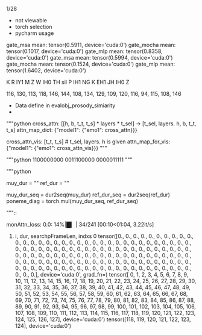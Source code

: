 1/28
- not viewable
- torch selection
- pycharm usage


gate_msa mean: tensor(0.5911, device='cuda:0')
gate_mocha mean: tensor(0.1017, device='cuda:0')
gate_mlp mean: tensor(0.8358, device='cuda:0')
gate_msa mean: tensor(0.5994, device='cuda:0')
gate_mocha mean: tensor(0.1524, device='cuda:0')
gate_mlp mean: tensor(1.6402, device='cuda:0')



K R IY1 M Z W IH0 TH sil P IH1 NG K EH1 JH IH0 Z

116, 130, 113, 118, 146, 144, 108, 134, 129, 109, 120, 116, 94, 115, 108, 146



- Data define in evalobj_prosody_simiarity
- 
"""python
cross_attn: [[h, b, t_t, t_s] * layers * t_sel]  ->  [t_sel, layers. h, b, t_t, t_s]
attn_map_dict: {"model1": {"emo1": cross_attn}}}

cross_attn_vis: [t_t, t_s]   # t_sel, layers. h is given
attn_map_for_vis: {"model1": {"emo1": cross_attn_vis}}}
"""

"""python
1100000000
0011100000
0000011111
"""

"""python

muy_dur = ""
ref_dur = ""

muy_dur_seq = dur2seq(muy_dur)
ref_dur_seq = dur2seq(ref_dur)
poneme_diag = torch.mul(muy_dur_seq, ref_dur_seq)


"""::


monAttn_loss: 0.0:  14%|█▍        | 34/241 [00:10<01:04,  3.22it/s]
1. i, dur, searchpFrameLen, indxs 0 tensor([0., 0., 0., 0., 0., 0., 0., 0., 0., 0., 0., 0., 0., 0., 0., 0., 0., 0., 0., 0., 0., 0., 0., 0.,
        0., 0., 0., 0., 0., 0., 0., 0., 0., 0., 0., 0., 0., 0., 0., 0., 0., 0., 0., 0., 0., 0., 0., 0.,
        0., 0., 0., 0., 0., 0., 0., 0., 0., 0., 0., 0., 0., 0., 0., 0., 0., 0., 0., 0., 0., 0., 0., 0.,
        0., 0., 0., 0., 0., 0., 0., 0., 0., 0., 0., 0., 0., 0., 0., 0., 0., 0., 0., 0., 0., 0., 0., 0.,
        0., 0., 0., 0., 0., 0., 0., 0., 0., 0., 0., 0., 0., 0., 0., 0., 0., 0., 0., 0., 0., 0., 0., 0.,
        0., 0., 0., 0., 0., 0., 0., 0.], device='cuda:0',
       grad_fn=<SelectBackward0>) tensor([  0,   1,   2,   3,   4,   5,   6,   7,   8,   9,  10,  11,  12,  13,
         14,  15,  16,  17,  18,  19,  20,  21,  22,  23,  24,  25,  26,  27,
         28,  29,  30,  31,  32,  33,  34,  35,  36,  37,  38,  39,  40,  41,
         42,  43,  44,  45,  46,  47,  48,  49,  50,  51,  52,  53,  54,  55,
         56,  57,  58,  59,  60,  61,  62,  63,  64,  65,  66,  67,  68,  69,
         70,  71,  72,  73,  74,  75,  76,  77,  78,  79,  80,  81,  82,  83,
         84,  85,  86,  87,  88,  89,  90,  91,  92,  93,  94,  95,  96,  97,
         98,  99, 100, 101, 102, 103, 104, 105, 106, 107, 108, 109, 110, 111,
        112, 113, 114, 115, 116, 117, 118, 119, 120, 121, 122, 123, 124, 125,
        126, 127], device='cuda:0') tensor([118, 119, 120, 121, 122, 123, 124], device='cuda:0')